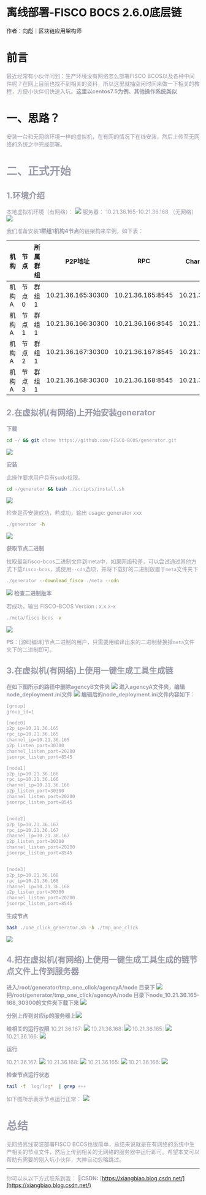 # 离线部署-FISCO BOCS 2.6.0底层链

作者：向彪｜区块链应用架构师

# 前言

<font color=#999AAA >最近经常有小伙伴问到：生产环境没有网络怎么部署FISCO BCOS以及各种中间件呢？在网上目前也找不到相关的资料，所以这里就抽空闲时间来做一下相关的教程，方便小伙伴们快速入坑。**这里以centos7.5为例、其他操作系统类似**</font>

# 一、思路？

<font color=#999AAA >

 安装一台和无网络环境一样的虚拟机，在有网的情况下在线安装，然后上传至无网络的系统之中完成部署。
 
  
# 二、正式开始
## 1.环境介绍
本地虚拟机环境（有网络）：
![](../../../images/articles/offline_deploy_case/20201104145229903.png)
服务器：
10.21.36.165-10.21.36.168 （无网络）
![](../../../images/articles/offline_deploy_case/20201104155851638.png#pic_center)


我们准备安装**1群组1机构4节点**的链架构来举例，如下表：

| 机构  | 节点  | 所属群组  | P2P地址           | RPC      | Channel监听地址 |
| --- | --- | ----- | --------------- | --------------------- | ------------------- |
| 机构A | 节点0 | 群组1 | 10.21.36.165:30300 | 10.21.36.165:8545 |10.21.36.165:20200 |
|    机构A | 节点1 | 群组1 | 10.21.36.166:30300 | 10.21.36.166:8545 |10.21.36.166:20200 |
|   机构A  | 节点2 | 群组1  | 10.21.36.167:30300 | 10.21.36.167:8545| 10.21.36.167:20200  |
|  机构A  | 节点3 | 群组1   | 10.21.36.168:30300 | 10.21.36.168:8545 |10.21.36.168:20200  |



## 2.在虚拟机(有网络)上开始安装generator

**下载**

```bash
cd ~/ && git clone https://github.com/FISCO-BCOS/generator.git
```
![](../../../images/articles/offline_deploy_case/2020110414560467.png#pic_center)


**安装**

此操作要求用户具有sudo权限。

```bash
cd ~/generator && bash ./scripts/install.sh
```
![](../../../images/articles/offline_deploy_case/20201104145643136.png?x-oss-process=image/watermark,type_ZmFuZ3poZW5naGVpdGk,shadow_10,text_aHR0cHM6Ly9ibG9nLmNzZG4ubmV0L3dzMzI3NDQzNzUy,size_16,color_FFFFFF,t_70#pic_center)


检查是否安装成功，若成功，输出 usage: generator xxx

```bash
./generator -h
```
![](../../../images/articles/offline_deploy_case/20201104145717306.png?x-oss-process=image/watermark,type_ZmFuZ3poZW5naGVpdGk,shadow_10,text_aHR0cHM6Ly9ibG9nLmNzZG4ubmV0L3dzMzI3NDQzNzUy,size_16,color_FFFFFF,t_70#pic_center)

**获取节点二进制**

拉取最新fisco-bcos二进制文件到meta中，如果网络较差，可以尝试通过其他方式下载`fisco-bcos`，或使用`--cdn`选项，并将下载好的二进制放置于`meta`文件夹下

```bash
./generator --download_fisco ./meta --cdn
```
![](../../../images/articles/offline_deploy_case/20201104150048852.png#pic_center)
**检查二进制版本**

若成功，输出 FISCO-BCOS Version : x.x.x-x

```bash
./meta/fisco-bcos -v
```
![](../../../images/articles/offline_deploy_case/20201104150132541.png#pic_center)

**PS**：[源码编译]节点二进制的用户，只需要用编译出来的二进制替换掉`meta`文件夹下的二进制即可。

## 3.在虚拟机(有网络)上使用一键生成工具生成链
**在如下图所示的路径中删除agencyB文件夹**
![](../../../images/articles/offline_deploy_case/20201104150353676.png?x-oss-process=image/watermark,type_ZmFuZ3poZW5naGVpdGk,shadow_10,text_aHR0cHM6Ly9ibG9nLmNzZG4ubmV0L3dzMzI3NDQzNzUy,size_16,color_FFFFFF,t_70#pic_center)
**进入agencyA文件夹，编辑node_deployment.ini文件**
![](../../../images/articles/offline_deploy_case/20201104150558644.png?x-oss-process=image/watermark,type_ZmFuZ3poZW5naGVpdGk,shadow_10,text_aHR0cHM6Ly9ibG9nLmNzZG4ubmV0L3dzMzI3NDQzNzUy,size_16,color_FFFFFF,t_70#pic_center)
**编辑后的node_deployment.ini文件内容如下：**
```xml
[group]
group_id=1

[node0]
p2p_ip=10.21.36.165
rpc_ip=10.21.36.165
channel_ip=10.21.36.165
p2p_listen_port=30300
channel_listen_port=20200
jsonrpc_listen_port=8545

[node1]
p2p_ip=10.21.36.166
rpc_ip=10.21.36.166
channel_ip=10.21.36.166
p2p_listen_port=30300
channel_listen_port=20200
jsonrpc_listen_port=8545


[node2]
p2p_ip=10.21.36.167
rpc_ip=10.21.36.167
channel_ip=10.21.36.167
p2p_listen_port=30300
channel_listen_port=20200
jsonrpc_listen_port=8545


[node3]
p2p_ip=10.21.36.168
rpc_ip=10.21.36.168
channel_ip=10.21.36.168
p2p_listen_port=30300
channel_listen_port=20200
jsonrpc_listen_port=8545
```
**生成节点**


```bash
bash ./one_click_generator.sh -b ./tmp_one_click
```
![](../../../images/articles/offline_deploy_case/202011041519003.png?x-oss-process=image/watermark,type_ZmFuZ3poZW5naGVpdGk,shadow_10,text_aHR0cHM6Ly9ibG9nLmNzZG4ubmV0L3dzMzI3NDQzNzUy,size_16,color_FFFFFF,t_70#pic_center)

## 4.把在虚拟机(有网络)上使用一键生成工具生成的链节点文件上传到服务器
**进入/root/generator/tmp_one_click/agencyA/node 目录下**
![](../../../images/articles/offline_deploy_case/20201104152109155.png?x-oss-process=image/watermark,type_ZmFuZ3poZW5naGVpdGk,shadow_10,text_aHR0cHM6Ly9ibG9nLmNzZG4ubmV0L3dzMzI3NDQzNzUy,size_16,color_FFFFFF,t_70#pic_center)
**把/root/generator/tmp_one_click/agencyA/node 目录下node_10.21.36.165-168_30300的文件夹下载下来**
![](../../../images/articles/offline_deploy_case/20201104152405602.png?x-oss-process=image/watermark,type_ZmFuZ3poZW5naGVpdGk,shadow_10,text_aHR0cHM6Ly9ibG9nLmNzZG4ubmV0L3dzMzI3NDQzNzUy,size_16,color_FFFFFF,t_70#pic_center)


**分别上传到对应ip的服务器上**![](../../../images/articles/offline_deploy_case/20201104152510398.png#pic_center)

**给相关的运行权限**
10.21.36.167:
![](../../../images/articles/offline_deploy_case/20201104154512595.png#pic_center)
10.21.36.168:
![](../../../images/articles/offline_deploy_case/20201104154629219.png#pic_center)
10.21.36.165:
![](../../../images/articles/offline_deploy_case/2020110415483531.png#pic_center)
10.21.36.166:
![](../../../images/articles/offline_deploy_case/20201104155200120.png#pic_center)




**运行**

10.21.36.167:
![](../../../images/articles/offline_deploy_case/20201104154529697.png#pic_center)
10.21.36.168:
![](../../../images/articles/offline_deploy_case/20201104154659455.png#pic_center)
10.21.36.165:
![](../../../images/articles/offline_deploy_case/20201104154840698.png#pic_center)
10.21.36.166:
![](../../../images/articles/offline_deploy_case/20201104155237937.png#pic_center)


**检查节点运行状态**
```bash
tail -f  log/log*  | grep +++
```
如下图所示表示节点运行正常：
![](../../../images/articles/offline_deploy_case/20201104155448701.png#pic_center)






# 总结
<font color=#999AAA > 无网络离线安装部署FISCO BCOS也很简单，总结来说就是在有网络的系统中生产相关的节点文件，然后上传到相关的无网络的服务器中运行即可。希望本文可以帮助有需要的刚入坑小伙伴，大神自动忽略跳过。

---

你可以从以下方式联系到我：
🥉**CSDN:** [https://xiangbiao.blog.csdn.net/](https://xiangbiao.blog.csdn.net/)


